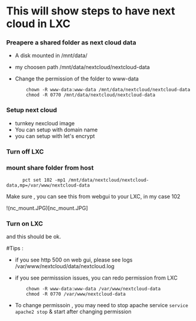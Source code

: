 # This will show steps to have next cloud in LXC

### Preapere a shared folder as next cloud data
- A disk mounted in /mnt/data/
- my choosen path /mnt/data/nextcloud/nextcloud-data 
- Change the permission of the folder to www-data

          chown -R www-data:www-data /mnt/data/nextcloud/nextcloud-data     
          chmod -R 0770 /mnt/data/nextcloud/nextcloud-data

### Setup next cloud 
- turnkey nexcloud image
- You can setup with domain name
- you can setup with let's encrypt
 
### Turn off LXC

### mount share folder from host

          pct set 102 -mp1 /mnt/data/nextcloud/nextcloud-data,mp=/var/www/nextcloud-data

Make sure , you can see this from webgui to your LXC, in my case 102

!(nc_mount.JPG)[nc_mount.JPG]


### Turn on LXC
and this should be ok. 

#Tips : 

- if you see http 500 on web gui, please see logs /var/www/nextcloud/data/nextcloud.log 
- if you see permisssion issues, you can redo permission from LXC 

          chown -R www-data:www-data /var/www/nextcloud-data     
          chmod -R 0770 /var/www/nextcloud-data

- To change permissoin , you may need to stop apache service ```service apache2 stop``` & start after changing permission     
